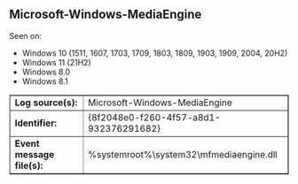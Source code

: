 ## Microsoft-Windows-MediaEngine

Seen on:
* Windows 10 (1511, 1607, 1703, 1709, 1803, 1809, 1903, 1909, 2004, 20H2)
* Windows 11 (21H2)
* Windows 8.0
* Windows 8.1

<table border="1" class="docutils">
  <tbody>
    <tr>
      <td><b>Log source(s):</b></td>
      <td>Microsoft-Windows-MediaEngine</td>
    </tr>
    <tr>
      <td><b>Identifier:</b></td>
      <td>{8f2048e0-f260-4f57-a8d1-932376291682}</td>
    </tr>
    <tr>
      <td><b>Event message file(s):</b></td>
      <td>%systemroot%\system32\mfmediaengine.dll</td>
    </tr>
  </tbody>
</table>

&nbsp;

